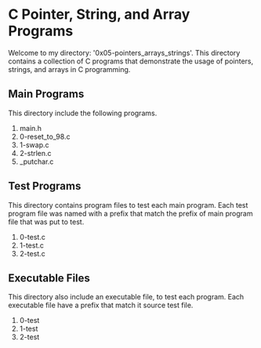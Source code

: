 # C Pointer, String, and Array Programs

Welcome to my directory: '0x05-pointers_arrays_strings'.
This directory contains a collection of C programs that demonstrate the usage of pointers, strings, and arrays in C programming.

## Main Programs

This directory include the following programs.

1. main.h
2. 0-reset_to_98.c
3. 1-swap.c
4. 2-strlen.c
5. \_putchar.c

## Test Programs

This directory contains program files to test each main program. Each test program file was named with a prefix that match the prefix of main program file that was put to test.

1. 0-test.c
2. 1-test.c
3. 2-test.c

## Executable Files

This directory also include an executable file, to test each program. Each executable file have a prefix that match it source test file.

1. 0-test
2. 1-test
3. 2-test


